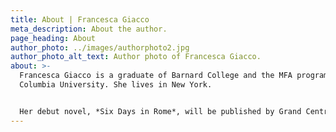 ```yaml
---
title: About | Francesca Giacco
meta_description: About the author.
page_heading: About
author_photo: ../images/authorphoto2.jpg
author_photo_alt_text: Author photo of Francesca Giacco.
about: >-
  Francesca Giacco is a graduate of Barnard College and the MFA program at
  Columbia University. She lives in New York.


  Her debut novel, *Six Days in Rome*, will be published by Grand Central on May 3, 2022.
---
```

